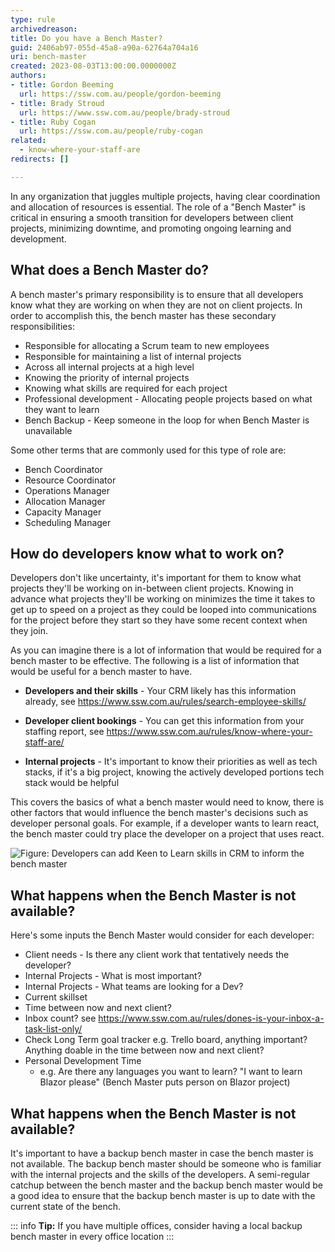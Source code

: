 ```yaml
---
type: rule
archivedreason: 
title: Do you have a Bench Master?
guid: 2406ab97-055d-45a8-a90a-62764a704a16
uri: bench-master
created: 2023-08-03T13:00:00.0000000Z
authors:
- title: Gordon Beeming
  url: https://ssw.com.au/people/gordon-beeming
- title: Brady Stroud
  url: https://www.ssw.com.au/people/brady-stroud
- title: Ruby Cogan
  url: https://ssw.com.au/people/ruby-cogan
related: 
  - know-where-your-staff-are
redirects: []

---
```


In any organization that juggles multiple projects, having clear coordination and allocation of resources is essential. The role of a "Bench Master" is critical in ensuring a smooth transition for developers between client projects, minimizing downtime, and promoting ongoing learning and development.

<!--endintro-->

## What does a Bench Master do?

A bench master's primary responsibility is to ensure that all developers know what they are working on when they are not on client projects. In order to accomplish this, the bench master has these secondary responsibilities:

- Responsible for allocating a Scrum team to new employees
- Responsible for maintaining a list of internal projects
- Across all internal projects at a high level
- Knowing the priority of internal projects
- Knowing what skills are required for each project
- Professional development - Allocating people projects based on what they want to learn
- Bench Backup - Keep someone in the loop for when Bench Master is unavailable

Some other terms that are commonly used for this type of role are:

- Bench Coordinator
- Resource Coordinator
- Operations Manager
- Allocation Manager
- Capacity Manager
- Scheduling Manager

## How do developers know what to work on?

Developers don't like uncertainty, it's important for them to know what projects they'll be working on in-between client projects. Knowing in advance what projects they'll be working on minimizes the time it takes to get up to speed on a project as they could be looped into communications for the project before they start so they have some recent context when they join.

As you can imagine there is a lot of information that would be required for a bench master to be effective. The following is a list of information that would be useful for a bench master to have.

- **Developers and their skills** - Your CRM likely has this information already, see https://www.ssw.com.au/rules/search-employee-skills/

- **Developer client bookings** - You can get this information from your staffing report, see https://www.ssw.com.au/rules/know-where-your-staff-are/

- **Internal projects** - It's important to know their priorities as well as tech stacks, if it's a big project, knowing the actively developed portions tech stack would be helpful

This covers the basics of what a bench master would need to know, there is other factors that would influence the bench master's decisions such as developer personal goals. For example, if a developer wants to learn react, the bench master could try place the developer on a project that uses react.

![Figure: Developers can add Keen to Learn skills in CRM to inform the bench master](keen-to-learn-skills.png)

## What happens when the Bench Master is not available?

Here's some inputs the Bench Master would consider for each developer:

- Client needs - Is there any client work that tentatively needs the developer?
- Internal Projects - What is most important? 
- Internal Projects - What teams are looking for a Dev?
- Current skillset
- Time between now and next client?
- Inbox count? see https://www.ssw.com.au/rules/dones-is-your-inbox-a-task-list-only/
- Check Long Term goal tracker e.g. Trello board, anything important? Anything doable in the time between now and next client?
- Personal Development Time 
  - e.g. Are there any languages you want to learn? "I want to learn Blazor please" (Bench Master puts person on Blazor project)

## What happens when the Bench Master is not available?

It's important to have a backup bench master in case the bench master is not available. The backup bench master should be someone who is familiar with the internal projects and the skills of the developers. A semi-regular catchup between the bench master and the backup bench master would be a good idea to ensure that the backup bench master is up to date with the current state of the bench.

::: info
**Tip:** If you have multiple offices, consider having a local backup bench master in every office location
:::

